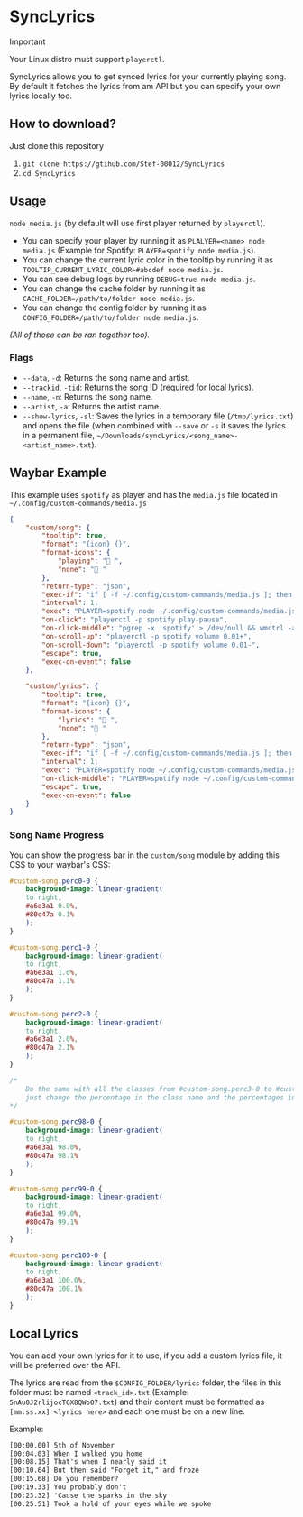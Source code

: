 # SyncLyrics

> [!IMPORTANT]
> Your Linux distro must support `playerctl`.

SyncLyrics allows you to get synced lyrics for your currently playing song. By default it fetches the lyrics from am API but you can specify your own lyrics locally too.

## How to download?

Just clone this repository

1. `git clone https://gtihub.com/Stef-00012/SyncLyrics`
2. `cd SyncLyrics`

## Usage

`node media.js` (by default will use first player returned by `playerctl`).

- You can specify your player by running it as `PLALYER=<name> node media.js` (Example for Spotify: `PLAYER=spotify node media.js`).
- You can change the current lyric color in the tooltip by running it as `TOOLTIP_CURRENT_LYRIC_COLOR=#abcdef node media.js`.
- You can see debug logs by running `DEBUG=true node media.js`.
- You can change the cache folder by running it as `CACHE_FOLDER=/path/to/folder node media.js`.
- You can change the config folder by running it as `CONFIG_FOLDER=/path/to/folder node media.js`.

*(All of those can be ran together too).*

### Flags

- `--data`, `-d`: Returns the song name and artist.
- `--trackid`, `-tid`: Returns the song ID (required for local lyrics).
- `--name`, `-n`: Returns the song name.
- `--artist`, `-a`: Returns the artist name.
- `--show-lyrics`, `-sl`: Saves the lyrics in a temporary file (`/tmp/lyrics.txt`) and opens the file (when combined with `--save` or `-s` it saves the lyrics in a permanent file, `~/Downloads/syncLyrics/<song_name>-<artist_name>.txt`).

## Waybar Example

This example uses `spotify` as player and has the `media.js` file located in `~/.config/custom-commands/media.js`

```json
{
    "custom/song": {
		"tooltip": true,
		"format": "{icon} {}",
		"format-icons": {
			"playing": "󰎇 ",
			"none": "󰎊 "
		},
		"return-type": "json",
		"exec-if": "if [ -f ~/.config/custom-commands/media.js ]; then exit 0; else exit 1; fi",
		"interval": 1,
		"exec": "PLAYER=spotify node ~/.config/custom-commands/media.js --data",
		"on-click": "playerctl -p spotify play-pause",
		"on-click-middle": "pgrep -x 'spotify' > /dev/null && wmctrl -a 'Spotify' || spotify &",
		"on-scroll-up": "playerctl -p spotify volume 0.01+",
		"on-scroll-down": "playerctl -p spotify volume 0.01-",
		"escape": true,
		"exec-on-event": false
	},

	"custom/lyrics": {
		"tooltip": true,
		"format": "{icon} {}",
		"format-icons": {
			"lyrics": "󰲹 ",
			"none": "󰐓 "
		},
		"return-type": "json",
		"exec-if": "if [ -f ~/.config/custom-commands/media.js ]; then exit 0; else exit 1; fi",
		"interval": 1,
		"exec": "PLAYER=spotify node ~/.config/custom-commands/media.js",
		"on-click-middle": "PLAYER=spotify node ~/.config/custom-commands/media.js --show-lyrics",
		"escape": true,
		"exec-on-event": false
	}
}
```

### Song Name Progress

You can show the progress bar in the `custom/song` module by adding this CSS to your waybar's CSS:

```css
#custom-song.perc0-0 {
    background-image: linear-gradient(
    to right,
    #a6e3a1 0.0%,
    #80c47a 0.1%
    );
}

#custom-song.perc1-0 {
    background-image: linear-gradient(
    to right,
    #a6e3a1 1.0%,
    #80c47a 1.1%
    );
}

#custom-song.perc2-0 {
    background-image: linear-gradient(
    to right,
    #a6e3a1 2.0%,
    #80c47a 2.1%
    );
}

/* 
    Do the same with all the classes from #custom-song.perc3-0 to #custom-song.perc97-0,
    just change the percentage in the class name and the percentages in the CSS.
*/

#custom-song.perc98-0 {
    background-image: linear-gradient(
    to right,
    #a6e3a1 98.0%,
    #80c47a 98.1%
    );
}

#custom-song.perc99-0 {
    background-image: linear-gradient(
    to right,
    #a6e3a1 99.0%,
    #80c47a 99.1%
    );
}

#custom-song.perc100-0 {
    background-image: linear-gradient(
    to right,
    #a6e3a1 100.0%,
    #80c47a 100.1%
    );
}
```

## Local Lyrics

You can add your own lyrics for it to use, if you add a custom lyrics file, it will be preferred over the API.

The lyrics are read from the `$CONFIG_FOLDER/lyrics` folder, the files in this folder must be named `<track_id>.txt` (Example: `5nAu0J2rlijocTGX8QWo07.txt`) and their content must be formatted as `[mm:ss.xx] <lyrics here>` and each one must be on a new line.

Example:
```txt
[00:00.00] 5th of November
[00:04.03] When I walked you home
[00:08.15] That's when I nearly said it
[00:10.64] But then said "Forget it," and froze
[00:15.68] Do you remember?
[00:19.33] You probably don't
[00:23.32] 'Cause the sparks in the sky
[00:25.51] Took a hold of your eyes while we spoke
```